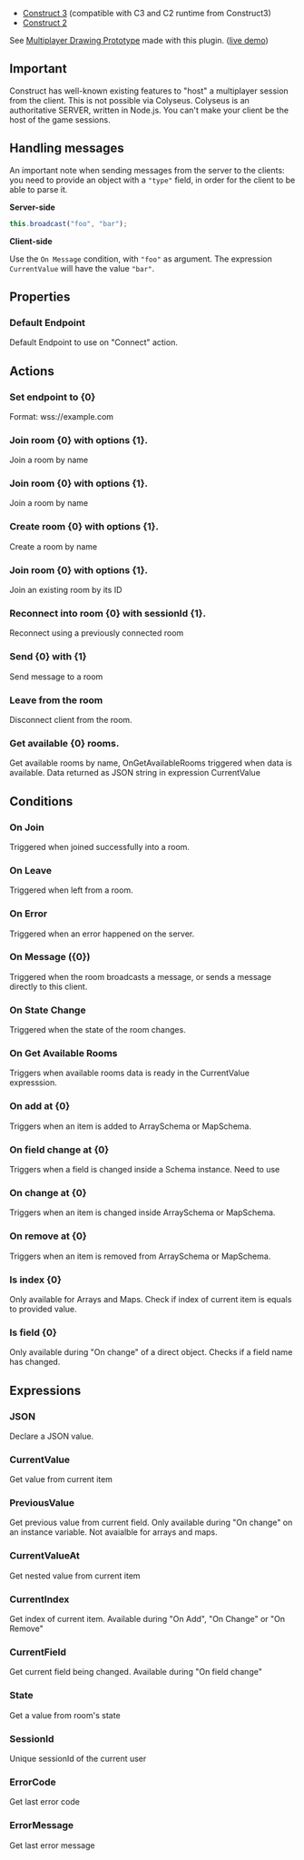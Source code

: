 - [Construct 3](https://github.com/colyseus/colyseus-construct3) (compatible with C3 and C2 runtime from Construct3)
- [Construct 2](https://github.com/colyseus/colyseus-construct2)

See [Multiplayer Drawing Prototype](https://github.com/endel/multiplayer-drawing-prototype) made with this plugin. ([live demo](https://drawing-prototype.herokuapp.com/))

## Important

Construct has well-known existing features to "host" a multiplayer session from the client. This is not possible via Colyseus. Colyseus is an authoritative SERVER, written in Node.js. You can't make your client be the host of the game sessions.

## Handling messages

An important note when sending messages from the server to the clients: you need
to provide an object with a `"type"` field, in order for the client to be able
to parse it.

**Server-side**

```typescript
this.broadcast("foo", "bar");
```

**Client-side**

Use the `On Message` condition, with `"foo"` as argument. The expression `CurrentValue` will have the value `"bar"`.


## Properties

### Default Endpoint
Default Endpoint to use on "Connect" action.

## Actions

### Set endpoint to {0}
Format: wss://example.com

### Join room {0} with options {1}.
Join a room by name

### Join room {0} with options {1}.
Join a room by name

### Create room {0} with options {1}.
Create a room by name

### Join room {0} with options {1}.
Join an existing room by its ID

### Reconnect into room {0} with sessionId {1}.
Reconnect using a previously connected room

### Send {0} with {1}
Send message to a room

### Leave from the room
Disconnect client from the room.

### Get available {0} rooms.
Get available rooms by name, OnGetAvailableRooms triggered when data is available. Data returned as JSON string in expression CurrentValue

## Conditions

### On Join
Triggered when joined successfully into a room.

### On Leave
Triggered when left from a room.

### On Error
Triggered when an error happened on the server.

### On Message ({0})
Triggered when the room broadcasts a message, or sends a message directly to this client.

### On State Change
Triggered when the state of the room changes.

### On Get Available Rooms
Triggers when available rooms data is ready in the CurrentValue expresssion.

### On add at {0}
Triggers when an item is added to ArraySchema or MapSchema.

### On field change at {0}
Triggers when a field is changed inside a Schema instance. Need to use

### On change at {0}
Triggers when an item is changed inside ArraySchema or MapSchema.

### On remove at {0}
Triggers when an item is removed from ArraySchema or MapSchema.

### Is index {0}
Only available for Arrays and Maps. Check if index of current item is equals to provided value.

### Is field {0}
Only available during "On change" of a direct object. Checks if a field name has changed.

## Expressions

### JSON
Declare a JSON value.

### CurrentValue
Get value from current item

### PreviousValue
Get previous value from current field. Only available during "On change" on an instance variable. Not avaialble for arrays and maps.

### CurrentValueAt
Get nested value from current item

### CurrentIndex
Get index of current item. Available during "On Add", "On Change" or "On Remove"

### CurrentField
Get current field being changed. Available during "On field change"

### State
Get a value from room's state

### SessionId
Unique sessionId of the current user

### ErrorCode
Get last error code

### ErrorMessage
Get last error message
